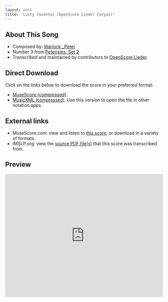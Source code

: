 ```yaml
---
layout: post
title: 'Lusty Juventus (OpenScore Lieder Corpus)'
---
```


## About This Song

- Composed by: [Warlock,_Peter](https://fourscoreandmore.org/openscore/lieder/Warlock,_Peter)
- Number 3 from [Peterisms, Set 2](https://fourscoreandmore.org/openscore/lieder/Warlock,_Peter/Peterisms,_Set_2)
- Transcribed and maintained by contributors to [OpenScore Lieder].

[OpenScore Lieder]: https://musescore.com/openscore-lieder-corpus

## Direct Download

Click on the links below to download the score in your preferred format:
- [MuseScore (compressed)](https://github.com/openscore/lieder/blob/main/scores/Warlock,_Peter/Peterisms,_Set_2/3_Lusty_Juventus/lc6447910.mscz?raw=true).
- [MusicXML (compressed)](https://github.com/openscore/lieder/blob/main/scores/Warlock,_Peter/Peterisms,_Set_2/3_Lusty_Juventus/lc6447910.mxl?raw=true). Use this version to open the file in other notation apps.

## External links

- MuseScore.com: view and listen to [this score][MuseScore], or download in a variety of formats.
- IMSLP.org: view the [source PDF file(s)][IMSLP] that this score was transcribed from.

[MuseScore]: https://musescore.com/score/6447910
[IMSLP]: https://imslp.org/wiki/Special:ReverseLookup/476183

## Preview

<iframe width="100%" height="394" src="https://musescore.com/openscore-lieder-corpus/scores/6447910/embed" frameborder="0" allowfullscreen allow="autoplay; fullscreen"></iframe>
